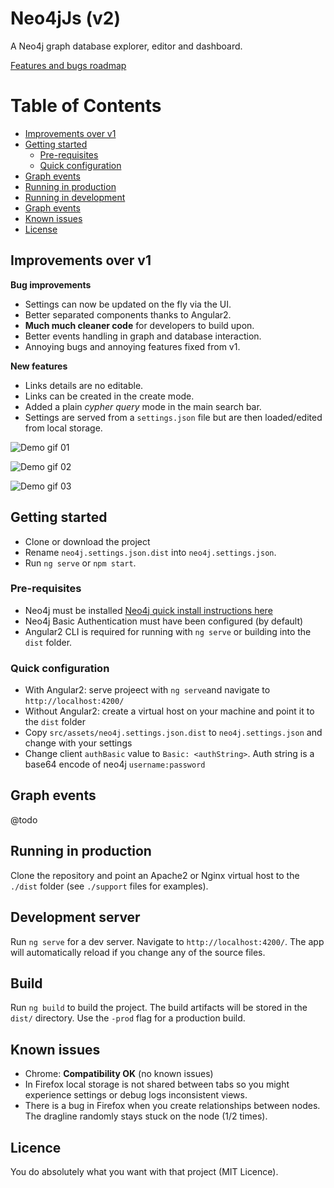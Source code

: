 # Neo4jJs (v2)

A Neo4j graph database explorer, editor and dashboard.

[Features and bugs roadmap](https://trello.com/b/NLtaurIH/neo4j-js-https-githubcom-adadgio-neo4j-js-ng2)

Table of Contents
=================

* [Improvements over v1](#improvements-over-v1)
* [Getting started](#getting-started)
  * [Pre-requisites](#pre-requisites)
  * [Quick configuration](#quick-configuration)
* [Graph events](#graph-events)
* [Running in production](#running-in-production)
* [Running in development](#running-in-development)
* [Graph events](#graph-events)
* [Known issues](#known-issues)
* [License](#license)

## Improvements over v1

**Bug improvements**

- Settings can now be updated on the fly via the UI.
- Better separated components thanks to Angular2.
- **Much much cleaner code** for developers to build upon.
- Better events handling in graph and database interaction.
- Annoying bugs and annoying features fixed from v1.

**New features**

- Links details are no editable.
- Links can be created in the create mode.
- Added a plain *cypher query* mode in the main search bar.
- Settings are served from a `settings.json` file but are then loaded/edited from local storage.

![Demo gif 01](https://github.com/adadgio/neo4j-js-ng2/blob/develop/src/assets/tutos/neo4j-js-tuto-01-low.gif)

![Demo gif 02](https://github.com/adadgio/neo4j-js-ng2/blob/develop/src/assets/tutos/neo4j-js-tuto-02-low.gif)

![Demo gif 03](https://github.com/adadgio/neo4j-js-ng2/blob/develop/src/assets/tutos/neo4j-js-tuto-03-low.gif)

## Getting started

- Clone or download the project
- Rename `neo4j.settings.json.dist` into `neo4j.settings.json`.
- Run `ng serve` or `npm start`.

### Pre-requisites

- Neo4j must be installed [Neo4j quick install instructions here](https://www.digitalocean.com/community/tutorials/how-to-install-neo4j-on-an-ubuntu-vps)
- Neo4j Basic Authentication must have been configured (by default)
- Angular2 CLI is required for running with `ng serve` or building into the `dist` folder.

### Quick configuration

- With Angular2: serve projeect with `ng serve`and navigate to `http://localhost:4200/`
- Without Angular2: create a virtual host on your machine and point it to the `dist` folder
- Copy `src/assets/neo4j.settings.json.dist` to `neo4j.settings.json` and change with your settings
- Change client `authBasic` value to `Basic: <authString>`. Auth string is a base64 encode of neo4j `username:password`


## Graph events

@todo

## Running in production

Clone the repository and point an Apache2 or Nginx virtual host to the `./dist` folder (see `./support` files for examples).

## Development server

Run `ng serve` for a dev server. Navigate to `http://localhost:4200/`. The app will automatically reload if you change any of the source files.

## Build

Run `ng build` to build the project. The build artifacts will be stored in the `dist/` directory. Use the `-prod` flag for a production build.

## Known issues

- Chrome:  **Compatibility OK** (no known issues)
- In Firefox local storage is not shared between tabs so you might experience settings or debug logs inconsistent views.
- There is a bug in Firefox when you create relationships between nodes. The dragline randomly stays stuck on the node (1/2 times).

## Licence

You do absolutely what you want with that project (MIT Licence).
